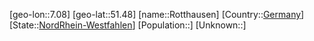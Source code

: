 ﻿---
location: [51.48,7.08]
type: City
tags:
- geo/City


SpocWebEntityId: 33799
isDeleted: false
confidential: public

---
[geo-lon::7.08]
[geo-lat::51.48]
[name::Rotthausen]
[Country::[Germany](geo/Continent/Europe/Germany.md)]
[State::[NordRhein-Westfahlen](NordRhein-Westfahlen)]
[Population::]
[Unknown::]

